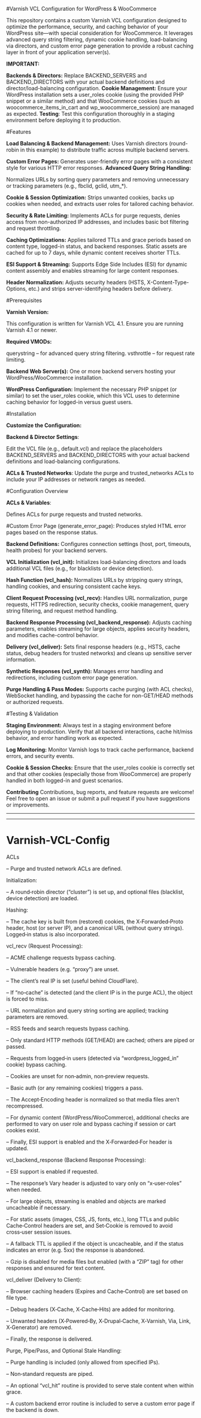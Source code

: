 #Varnish VCL Configuration for WordPress & WooCommerce

This repository contains a custom Varnish VCL configuration designed to optimize the performance, security, and caching behavior of your WordPress site—with special consideration for WooCommerce. It leverages advanced query string filtering, dynamic cookie handling, load-balancing via directors, and custom error page generation to provide a robust caching layer in front of your application server(s).

**IMPORTANT:**

**Backends & Directors:** Replace BACKEND_SERVERS and BACKEND_DIRECTORS with your actual backend definitions and director/load-balancing configuration.
**Cookie Management:** Ensure your WordPress installation sets a user_roles cookie (using the provided PHP snippet or a similar method) and that WooCommerce cookies (such as woocommerce_items_in_cart and wp_woocommerce_session) are managed as expected.
**Testing**: Test this configuration thoroughly in a staging environment before deploying it to production.

#Features

**Load Balancing & Backend Management:**
Uses Varnish directors (round-robin in this example) to distribute traffic across multiple backend servers.

**Custom Error Pages:**
Generates user-friendly error pages with a consistent style for various HTTP error responses.
**Advanced Query String Handling:**

Normalizes URLs by sorting query parameters and removing unnecessary or tracking parameters (e.g., fbclid, gclid, utm_*).

**Cookie & Session Optimization:**
Strips unwanted cookies, backs up cookies when needed, and extracts user roles for tailored caching behavior.

**Security & Rate Limiting:**
Implements ACLs for purge requests, denies access from non-authorized IP addresses, and includes basic bot filtering and request throttling.

**Caching Optimizations:**
Applies tailored TTLs and grace periods based on content type, logged-in status, and backend responses. Static assets are cached for up to 7 days, while dynamic content receives shorter TTLs.

**ESI Support & Streaming:**
Supports Edge Side Includes (ESI) for dynamic content assembly and enables streaming for large content responses.

**Header Normalization:**
Adjusts security headers (HSTS, X-Content-Type-Options, etc.) and strips server-identifying headers before delivery.

#Prerequisites

**Varnish Version:**

This configuration is written for Varnish VCL 4.1. Ensure you are running Varnish 4.1 or newer.

**Required VMODs:**

querystring – for advanced query string filtering.
vsthrottle – for request rate limiting.

**Backend Web Server(s):**
One or more backend servers hosting your WordPress/WooCommerce installation.

**WordPress Configuration:**
Implement the necessary PHP snippet (or similar) to set the user_roles cookie, which this VCL uses to determine caching behavior for logged-in versus guest users.

#Installation

**Customize the Configuration:**

**Backend & Director Settings**:

Edit the VCL file (e.g., default.vcl) and replace the placeholders BACKEND_SERVERS and BACKEND_DIRECTORS with your actual backend definitions and load-balancing configurations.

**ACLs & Trusted Networks**:
Update the purge and trusted_networks ACLs to include your IP addresses or network ranges as needed.

#Configuration Overview

**ACLs & Variables**:

Defines ACLs for purge requests and trusted networks.

#Custom Error Page (generate_error_page):
Produces styled HTML error pages based on the response status.

**Backend Definitions:**
Configures connection settings (host, port, timeouts, health probes) for your backend servers.

**VCL Initialization (vcl_init):**
Initializes load-balancing directors and loads additional VCL files (e.g., for blacklists or device detection).

**Hash Function (vcl_hash):**
Normalizes URLs by stripping query strings, handling cookies, and ensuring consistent cache keys.

**Client Request Processing (vcl_recv):**
Handles URL normalization, purge requests, HTTPS redirection, security checks, cookie management, query string filtering, and request method handling.

**Backend Response Processing (vcl_backend_response):**
Adjusts caching parameters, enables streaming for large objects, applies security headers, and modifies cache-control behavior.

**Delivery (vcl_deliver):**
Sets final response headers (e.g., HSTS, cache status, debug headers for trusted networks) and cleans up sensitive server information.

**Synthetic Responses (vcl_synth):**
Manages error handling and redirections, including custom error page generation.

**Purge Handling & Pass Modes:**
Supports cache purging (with ACL checks), WebSocket handling, and bypassing the cache for non-GET/HEAD methods or authorized requests.

#Testing & Validation

**Staging Environment:**
Always test in a staging environment before deploying to production. Verify that all backend interactions, cache hit/miss behavior, and error handling work as expected.

**Log Monitoring:**
Monitor Varnish logs to track cache performance, backend errors, and security events.

**Cookie & Session Checks:**
Ensure that the user_roles cookie is correctly set and that other cookies (especially those from WooCommerce) are properly handled in both logged-in and guest scenarios.

**Contributing**
Contributions, bug reports, and feature requests are welcome! Feel free to open an issue or submit a pull request if you have suggestions or improvements.








-----------------------------

-----------------------------
# Varnish-VCL-Config

ACLs

– Purge and trusted network ACLs are defined.

Initialization:

– A round‑robin director (“cluster”) is set up, and optional files (blacklist, device detection) are loaded.

Hashing:

– The cache key is built from (restored) cookies, the X‑Forwarded‑Proto header, host (or server IP), and a canonical URL (without query strings). Logged‑in status is also incorporated.

vcl_recv (Request Processing):

– ACME challenge requests bypass caching.

– Vulnerable headers (e.g. “proxy”) are unset.

– The client’s real IP is set (useful behind CloudFlare).

– If “no‑cache” is detected (and the client IP is in the purge ACL), the object is forced to miss.

– URL normalization and query string sorting are applied; tracking parameters are removed.

– RSS feeds and search requests bypass caching.

– Only standard HTTP methods (GET/HEAD) are cached; others are piped or passed.

– Requests from logged‑in users (detected via “wordpress_logged_in” cookie) bypass caching.

– Cookies are unset for non‑admin, non‑preview requests.

– Basic auth (or any remaining cookies) triggers a pass.

– The Accept‑Encoding header is normalized so that media files aren’t recompressed.

– For dynamic content (WordPress/WooCommerce), additional checks are performed to vary on user role and bypass caching if session or cart cookies exist.

– Finally, ESI support is enabled and the X‑Forwarded‑For header is updated.

vcl_backend_response (Backend Response Processing):

– ESI support is enabled if requested.

– The response’s Vary header is adjusted to vary only on “x‑user‑roles” when needed.

– For large objects, streaming is enabled and objects are marked uncacheable if necessary.

– For static assets (images, CSS, JS, fonts, etc.), long TTLs and public Cache‑Control headers are set, and Set‑Cookie is removed to avoid cross‑user session issues.

– A fallback TTL is applied if the object is uncacheable, and if the status indicates an error (e.g. 5xx) the response is abandoned.

– Gzip is disabled for media files but enabled (with a “ZIP” tag) for other responses and ensured for text content.

vcl_deliver (Delivery to Client):

– Browser caching headers (Expires and Cache‑Control) are set based on file type.

– Debug headers (X‑Cache, X‑Cache‑Hits) are added for monitoring.

– Unwanted headers (X‑Powered‑By, X‑Drupal‑Cache, X‑Varnish, Via, Link, X‑Generator) are removed.

– Finally, the response is delivered.

Purge, Pipe/Pass, and Optional Stale Handling:

– Purge handling is included (only allowed from specified IPs).

– Non‑standard requests are piped.

– An optional “vcl_hit” routine is provided to serve stale content when within grace.

– A custom backend error routine is included to serve a custom error page if the backend is down.
